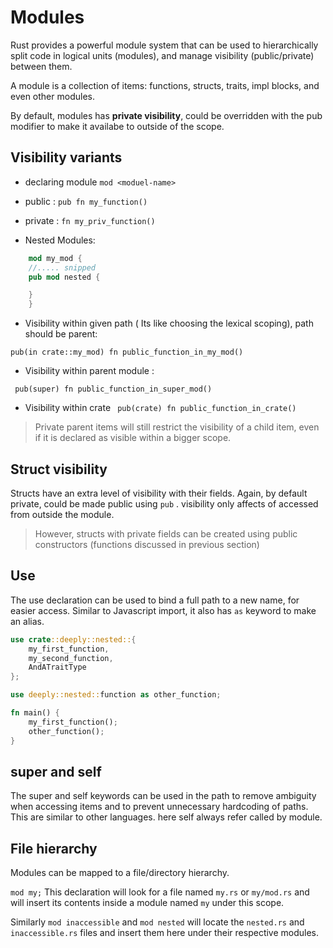 # Modules

Rust provides a powerful module system that can be used to hierarchically split code in logical units (modules), and manage visibility (public/private) between them.

A module is a collection of items: functions, structs, traits, impl blocks, and even other modules.

By default, modules has **private visibility**, could be overridden with the pub modifier to make it availabe to outside of the scope.

## Visibility variants

- declaring module `mod <moduel-name>`

- public : `pub fn my_function()`

- private : `fn my_priv_function()`

- Nested Modules:
```rust
    mod my_mod { 
    //..... snipped
    pub mod nested {

    }
    }
```  

- Visibility within given path ( Its like choosing the lexical scoping), path should be parent:

 ` pub(in crate::my_mod) fn public_function_in_my_mod() `

- Visibility within parent module : 

` pub(super) fn public_function_in_super_mod()`

- Visibility within crate
` pub(crate) fn public_function_in_crate()`

> Private parent items will still restrict the visibility of a child item, even if it is declared as visible within a bigger scope.

## Struct visibility
Structs have an extra level of visibility with their fields. Again, by default private, could be made public using `pub` . visibility only affects of accessed from outside the module.

> However, structs with private fields can be created using public constructors (functions discussed in previous section)

## Use

The use declaration can be used to bind a full path to a new name, for easier access. Similar to Javascript import, it also has `as` keyword to make an alias.

```rust
use crate::deeply::nested::{
    my_first_function,
    my_second_function,
    AndATraitType
};

use deeply::nested::function as other_function;

fn main() {
    my_first_function();
    other_function();
}

```

## super and self

The super and self keywords can be used in the path to remove ambiguity when accessing items and to prevent unnecessary hardcoding of paths. This are similar to other languages. here self always refer called by module.

## File hierarchy
Modules can be mapped to a file/directory hierarchy.

`mod my;` This declaration will look for a file named `my.rs` or `my/mod.rs` and will
insert its contents inside a module named `my` under this scope.

Similarly `mod inaccessible` and `mod nested` will locate the `nested.rs` and `inaccessible.rs` files and insert them here under their respective modules.
